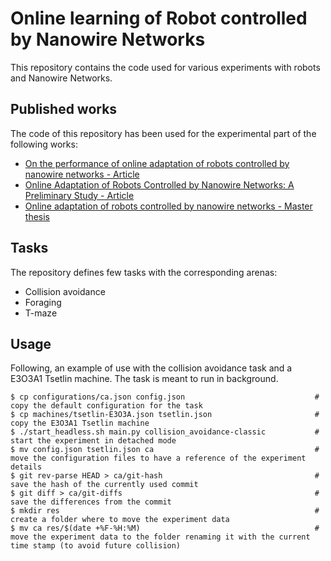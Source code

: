# Online learning of Robot controlled by Nanowire Networks

This repository contains the code used for various experiments with robots and Nanowire Networks.

## Published works

The code of this repository has been used for the experimental part of the following works:

- [On the performance of online adaptation of robots controlled by nanowire networks - Article](https://ieeexplore.ieee.org/abstract/document/10366266)
- [Online Adaptation of Robots Controlled by Nanowire Networks: A Preliminary Study - Article](https://link.springer.com/chapter/10.1007/978-3-031-31183-3_14)
- [Online adaptation of robots controlled by nanowire networks - Master thesis](https://amslaurea.unibo.it/id/eprint/25396)

## Tasks

The repository defines few tasks with the corresponding arenas:

- Collision avoidance
- Foraging
- T-maze

## Usage

Following, an example of use with the collision avoidance task and a E3O3A1 Tsetlin machine. The task is meant to run in background.

```
$ cp configurations/ca.json config.json                             # copy the default configuration for the task
$ cp machines/tsetlin-E3O3A.json tsetlin.json                       # copy the E3O3A1 Tsetlin machine
$ ./start_headless.sh main.py collision_avoidance-classic           # start the experiment in detached mode
$ mv config.json tsetlin.json ca                                    # move the configuration files to have a reference of the experiment details
$ git rev-parse HEAD > ca/git-hash                                  # save the hash of the currently used commit
$ git diff > ca/git-diffs                                           # save the differences from the commit
$ mkdir res                                                         # create a folder where to move the experiment data
$ mv ca res/$(date +%F-%H:%M)                                       # move the experiment data to the folder renaming it with the current time stamp (to avoid future collision)
```
